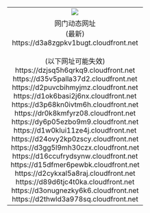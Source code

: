 ﻿<table>
  <tr></tr>
  <tr><td colspan=2 align=center><img src="https://d3a8zgpkv1bugt.cloudfront.net/Up/oGate.jpg" /></td></tr>
  <tr><td colspan=2 align=center>网门动态网址<br/>(最新)
<br>https://d3a8zgpkv1bugt.cloudfront.net
<br/><br/>(以下网址可能失效)
<br>https://dzjsq5h6qrkq9.cloudfront.net
<br>https://d35v5palla37d2.cloudfront.net
<br>https://d2puvcbihmyjmz.cloudfront.net
<br>https://d1ok6basi2j6nx.cloudfront.net
<br>https://d3p68kn0ivtm6h.cloudfront.net
<br>https://dr0k8kmfyrz08.cloudfront.net
<br>https://dy6p05ezbo9m9.cloudfront.net
<br>https://d1w0klui11ze4j.cloudfront.net
<br>https://d24ovy2kp0zscy.cloudfront.net
<br>https://d3gg5l9mh30czx.cloudfront.net
<br>https://d16ccufrydsynw.cloudfront.net
<br>https://d15dfmer6pewbk.cloudfront.net
<br>https://d2cykxal5a8raj.cloudfront.net
<br>https://d89d6tjc4t0ka.cloudfront.net
<br>https://d3onugnezky6k6.cloudfront.net
<br>https://d2thwld3a978sq.cloudfront.net
    </td>
  </tr>
</table>
